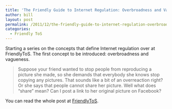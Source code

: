 ```yaml
---
title: 'The Friendly Guide to Internet Regulation: Overbroadness and Vagueness'
author: bill
layout: post
permalink: /2011/12/the-friendly-guide-to-internet-regulation-overbroadness-and-vagueness/
categories:
  - Friendly ToS
---
```

Starting a series on the concepts that define Internet regulation over at FriendlyToS. The first concept to be introduced: overbroadness and vagueness.

> Suppose your friend wanted to stop people from reproducing a picture she made, so she demands that everybody she knows stop copying any pictures. That sounds like a bit of an overreaction right? Or she says that people cannot share her picture. Well what does “share” mean? Can I post a link to her original picture on Facebook?

You can read the whole post at [FriendlyToS][1].

 [1]: http://blog.friendlytos.org/?p=67